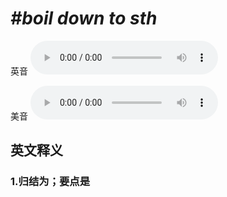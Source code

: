 # ***\#boil down to sth*** 
英音
<audio src="./media/boil down to sth1_AAC.aac" controls="controls"></audio>

美音
<audio src="./media/boil down to sth2_AAC.aac" controls="controls"></audio>



  

英文释义
---
### 1.**归结为；要点是**  


